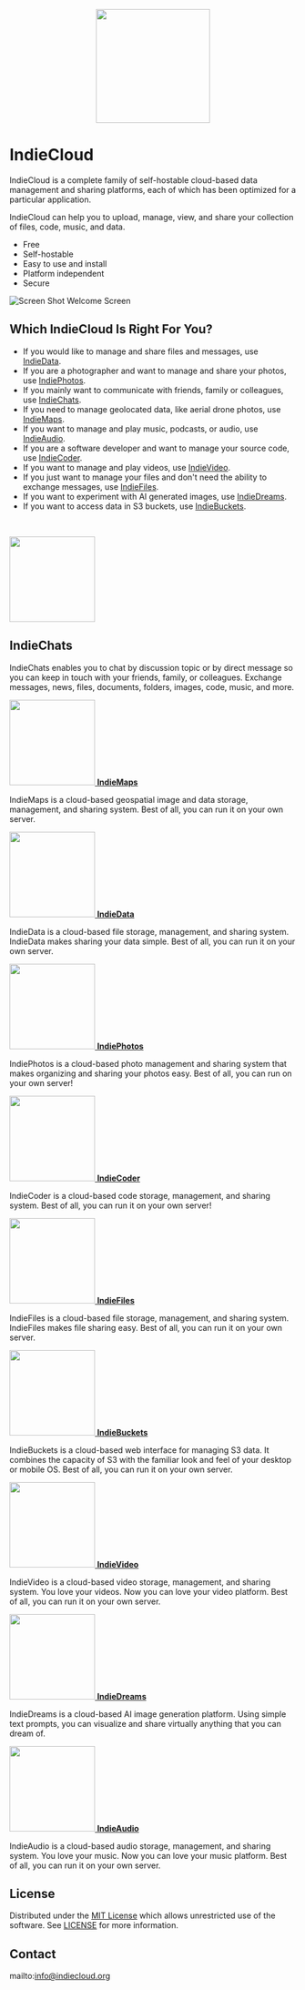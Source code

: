 <p align="center" style="text-align:center">
	<img src="images/logos/logo.svg" width="200">
</p>

# IndieCloud

IndieCloud is a complete family of self-hostable cloud-based data management and sharing platforms, each of which has been optimized for a particular application.

IndieCloud can help you to upload, manage, view, and share your collection of files, code, music, and data.

- Free
- Self-hostable
- Easy to use and install
- Platform independent
- Secure

![Screen Shot](images/screen-shots/welcome.png)
Welcome Screen

## Which IndieCloud Is Right For You?

- If you would like to manage and share files and messages, use [IndieData](https://github.com/IndieSource/IndieData).
- If you are a photographer and want to manage and share your photos, use [IndiePhotos](https://github.com/IndieSource/IndiePhotos).
- If you mainly want to communicate with friends, family or colleagues, use [IndieChats](https://github.com/IndieSource/IndieChats).
- If you need to manage geolocated data, like aerial drone photos, use [IndieMaps](https://github.com/IndieSource/IndieMaps).
- If you want to manage and play music, podcasts, or audio, use [IndieAudio](https://github.com/IndieSource/IndieAudio).
- If you are a software developer and want to manage your source code, use [IndieCoder](https://github.com/IndieSource/IndieCoder).
- If you want to manage and play videos, use [IndieVideo](https://github.com/IndieSource/IndieVideo).
- If you just want to manage your files and don't need the ability to exchange messages, use [IndieFiles](https://github.com/IndieSource/IndieFiles).
- If you want to experiment with AI generated images, use [IndieDreams](https://github.com/IndieSource/IndieDreams).
- If you want to access data in S3 buckets, use [IndieBuckets](https://github.com/IndieSource/IndieBuckets).

<br>

<p>
	<a href="https://github.com/IndieSource/IndieChats" style="text-align:center">
		<img src="images/logos/indiechats.svg" width="150">
	</a>
	<h2>IndieChats</h2>
	<p>IndieChats enables you to chat by discussion topic or by direct message so you can keep in touch with your friends, family, or colleagues. Exchange messages, news, files, documents, folders, images, code, music, and more.</p>
</p>

<p>
	<a href="https://github.com/IndieSource/IndieMaps">
		<img src="images/logos/indiemaps.svg" width="150">
		<b>IndieMaps</b>
	</a>
	<p>IndieMaps is a cloud-based geospatial image and data storage, management, and sharing system. Best of all, you can run it on your own server.</p>
</p>

<p>
	<a href="https://github.com/IndieSource/IndieData">
		<img src="images/logos/indiedata.svg" width="150">
		<b>IndieData</b>
	</a>
	<p>IndieData is a cloud-based file storage, management, and sharing system. IndieData makes sharing your data simple. Best of all, you can run it on your own server.</p>
</p>

<p>
	<a href="https://github.com/IndieSource/IndiePhotos">
		<img src="images/logos/indiephotos.svg" width="150">
		<b>IndiePhotos</b>
	</a>
	<p>IndiePhotos is a cloud-based photo management and sharing system that makes organizing and sharing your photos easy. Best of all, you can run on your own server!</p>
</p>

<p>
	<a href="https://github.com/IndieSource/IndieCoder">
		<img src="images/logos/indiecoder.svg" width="150">
		<b>IndieCoder</b>
	</a>
	<p>IndieCoder is a cloud-based code storage, management, and sharing system. Best of all, you can run it on your own server!</p>
</p>

<p>
	<a href="https://github.com/IndieSource/IndieFiles">
		<img src="images/logos/indiefiles.svg" width="150">
		<b>IndieFiles</b>
	</a>
	<p>IndieFiles is a cloud-based file storage, management, and sharing system. IndieFiles makes file sharing easy. Best of all, you can run it on your own server.</p>
</p>

<p>
	<a href="https://github.com/IndieSource/IndieBuckets">
		<img src="images/logos/indiebuckets.svg" width="150">
		<b>IndieBuckets</b>
	</a>
	<p>IndieBuckets is a cloud-based web interface for managing S3 data. It combines the capacity of S3 with the familiar look and feel of your desktop or mobile OS. Best of all, you can run it on your own server.</p>
</p>

<p>
	<a href="https://github.com/IndieSource/IndieVideo">
		<img src="images/logos/indievideo.svg" width="150">
		<b>IndieVideo</b>
	</a>
	<p>IndieVideo is a cloud-based video storage, management, and sharing system. You love your videos. Now you can love your video platform. Best of all, you can run it on your own server.</p>
</p>

<p>
	<a href="https://github.com/IndieSource/IndieDreams">
		<img src="images/logos/indiedreams.svg" width="150">
		<b>IndieDreams</b>
	</a>
	<p>IndieDreams is a cloud-based AI image generation platform. Using simple text prompts, you can visualize and share virtually anything that you can dream of.</p>
</p>

<p>
	<a href="https://github.com/IndieSource/IndieAudio">
		<img src="images/logos/indieaudio.svg" width="150">
		<b>IndieAudio</b>
	</a>
	<p>IndieAudio is a cloud-based audio storage, management, and sharing system. You love your music. Now you can love your music platform. Best of all, you can run it on your own server.</p>
</p>

## License

Distributed under the <a href="https://en.wikipedia.org/wiki/MIT_License">MIT License</a> which allows unrestricted use of the software. See [LICENSE](LICENSE) for more information.

## Contact

mailto:info@indiecloud.org
